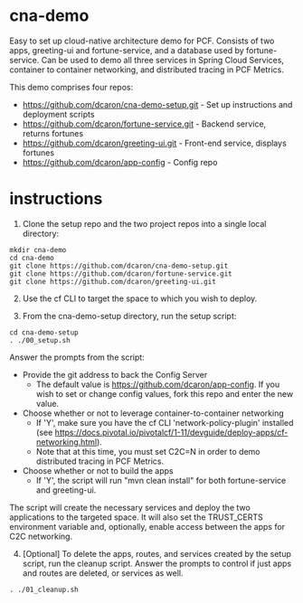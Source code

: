 # cna-demo
Easy to set up cloud-native architecture demo for PCF. Consists of two apps, greeting-ui and fortune-service, and a database used by fortune-service. Can be used to demo all three services in Spring Cloud Services, container to container networking, and distributed tracing in PCF Metrics.

This demo comprises four repos:
* https://github.com/dcaron/cna-demo-setup.git - Set up instructions and deployment scripts
* https://github.com/dcaron/fortune-service.git - Backend service, returns fortunes
* https://github.com/dcaron/greeting-ui.git - Front-end service, displays fortunes
* https://github.com/dcaron/app-config - Config repo

# instructions

1. Clone the setup repo and the two project repos into a single local directory:
```
mkdir cna-demo
cd cna-demo
git clone https://github.com/dcaron/cna-demo-setup.git
git clone https://github.com/dcaron/fortune-service.git
git clone https://github.com/dcaron/greeting-ui.git
```

2. Use the cf CLI to target the space to which you wish to deploy.

3. From the cna-demo-setup directory, run the setup script:
```
cd cna-demo-setup
. ./00_setup.sh
```

Answer the prompts from the script:

* Provide the git address to back the Config Server
    * The default value is https://github.com/dcaron/app-config. If you wish to set or change config values, fork this repo and enter the new value.
* Choose whether or not to leverage container-to-container networking
    * If 'Y', make sure you have the cf CLI 'network-policy-plugin' installed (see https://docs.pivotal.io/pivotalcf/1-11/devguide/deploy-apps/cf-networking.html).
    * Note that at this time, you must set C2C=N in order to demo distributed tracing in PCF Metrics.
* Choose whether or not to build the apps
    * If 'Y', the script will run "mvn clean install" for both fortune-service and greeting-ui.

The script will create the necessary services and deploy the two applications to the targeted space. It will also set the TRUST_CERTS environment variable and, optionally, enable access between the apps for C2C networking.

4. [Optional] To delete the apps, routes, and services created by the setup script, run the cleanup script. Answer the prompts to control if just apps and routes are deleted, or services as well.
```
. ./01_cleanup.sh
```

